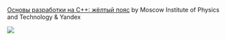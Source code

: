 [Основы разработки на C++: жёлтый пояс](https://www.coursera.org/learn/c-plus-plus-yellow) by Moscow Institute of Physics and Technology & Yandex

 <p>
    <a href="https://www.coursera.org/learn/c-plus-plus-yellow">
        <img src="https://github.com/avtomato/Basics-of-C-plus-plus-development-yellow-belt/blob/master/img/08-Yandex-291-1500_430-1500_430.jpg">
    </a>
</p>
